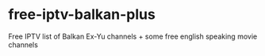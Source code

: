 # free-iptv-balkan-plus
Free IPTV list of Balkan Ex-Yu channels + some free english speaking movie channels
